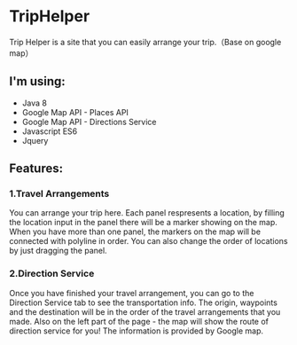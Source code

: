# TripHelper
Trip Helper is a site that you can easily arrange your trip.（Base on google map）

## I'm using:

* Java 8
* Google Map API - Places API
* Google Map API - Directions Service
* Javascript ES6
* Jquery

## Features:

### 1.Travel Arrangements
  You can arrange your trip here.
  Each panel respresents a location, by filling the location input in the panel there will be a marker showing on the map.
  When you have more than one panel, the markers on the map will be connected with polyline in order.
  You can also change the order of locations by just dragging the panel.
  
### 2.Direction Service
  Once you have finished your travel arrangement, you can go to the Direction Service tab to see the transportation info.
  The origin, waypoints and the destination will be in the order of the travel arrangements that you made. 
  Also on the left part of the page - the map will show the route of direction service for you!
  The information is provided by Google map.
